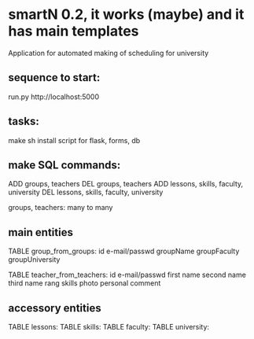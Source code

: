 smartN 0.2, it works (maybe) and it has main templates
======================================================

Аpplication for automated making of scheduling for university 

sequence to start:
------------------

run.py
http://localhost:5000

tasks:
------
make sh install script for flask, forms, db

make SQL commands:
------------------
ADD groups, teachers
DEL groups, teachers
ADD lessons, skills, faculty, university
DEL lessons, skills, faculty, university

groups, teachers: many to many

main entities
-------------

TABLE group_from_groups:
id
e-mail/passwd
groupName
groupFaculty
groupUniversity

TABLE teacher_from_teachers:
id
e-mail/passwd
first name
second name
third name
rang
skills
photo
personal comment

accessory entities
------------------

TABLE lessons:
TABLE skills:
TABLE faculty:
TABLE university:
